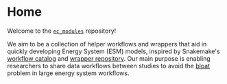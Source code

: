 # Home

Welcome to the [`ec_modules`](https://github.com/calliope-project/ec_modules) repository!

We aim to be a collection of helper workflows and wrappers that aid in quickly developing Energy System (ESM) models, inspired by Snakemake's [workflow catalog](https://snakemake.github.io/snakemake-workflow-catalog/) and [wrapper repository](https://snakemake-wrappers.readthedocs.io/en/stable/).
Our main purpose is enabling researchers to share data workflows between studies to avoid the [bloat](reasoning.md#bloat-and-reproducibility) problem in large energy system workflows.

